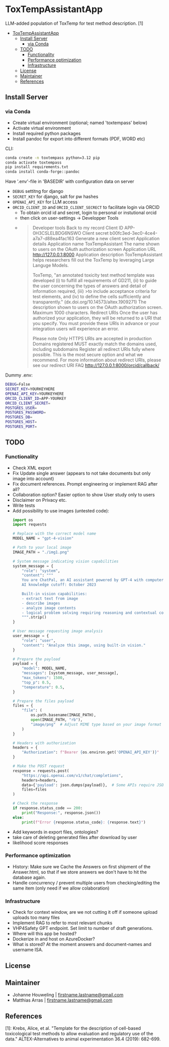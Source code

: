 # ToxTempAssistantApp
LLM-added population of ToxTemp for test method description. [1]

- [ToxTempAssistantApp](#toxtempassistantapp)
  - [Install Server](#install-server)
    - [via Conda](#via-conda)
  - [TODO](#todo)
    - [Functionality](#functionality)
    - [Performance optimization](#performance-optimization)
    - [Infrastructure](#infrastructure)
  - [License](#license)
  - [Maintainer](#maintainer)
  - [References](#references)

## Install Server
### via Conda
- Create virtual environment (optional; named 'toxtempass' below)
- Activate virtual environment
- Install required python packages
- Install pandoc for export into different formats (PDF, WORD etc)

CLI: 
```bash
conda create -n toxtempass python=3.12 pip
conda activate toxtempass
pip install requirements.txt
conda install conda-forge::pandoc
```

Have '.env'-file in 'BASEDIR' with configuration data on server

- `DEBUG` settitng for django
- `SECRET_KEY` for django, salt for pw hashes
- `OPENAI_API_KEY` for LLM access
- `ORCID_CLIENT_ID` and `ORCID_CLIENT_SECRECT` to facilitate login via ORCID
  - To obtain orcid id and secret, login to personal or instutional orcid
  - then click on user-settings -> Developper Tools 
  - >Developer tools
    >Back to my record
    >Client ID
    >APP-0H3CSLELBDG6NSWO
    >Client secret
    >b00fc3ed-3ec0-4ce4-a7a7-d88ea4fac163
    >Generate a new client secret
    >Application details
    >Application name
    >ToxTempAssistant
    >The name shown to users on the OAuth authorization screen
    >Application URL
    >http://127.0.0.1:8000
    >Application description
    >ToxTempAssistant helps researchers fill out the ToxTemp by leveraging Large Languge Models. 
    >
    >ToxTemp, "an annotated toxicity test method template was developed (i) to fulfill all requirements of GD211, (ii) to guide the user concerning the types of answers and detail of information required, (iii) >to include acceptance criteria for test elements, and (iv) to define the cells sufficiently and transparently." (dx.doi.org/10.14573/altex.1909271)
    >The description shown to users on the OAuth authorization screen. Maximum 1000 characters.
    >Redirect URIs
    >Once the user has authorized your application, they will be returned to a URI that you specify. You must provide these URIs in advance or your integration users will experience an error.
    >
    >Please note
    >Only HTTPS URIs are accepted in production
    >Domains registered MUST exactly match the domains used, including subdomains
    >Register all redirect URIs fully where possible. This is the most secure option and what we recommend. For more information about redirect URIs, please see our redirect URI FAQ
    >http://127.0.0.1:8000/orcid/callback/


Dummy .env:
```bash
DEBUG=False
SECRET_KEY=YOURKEYHERE
OPENAI_API_KEY=YOURKEYHERE
ORCID_CLIENT_ID=APP-YOURKEY
ORCID_CLIENT_SECRET=
POSTGRES_USER=
POSTGRES_PASSWORD=
POSTGRES_DB=
POSTGRES_HOST=
POSTGRES_PORT=
```


## TODO
### Functionality
- Check XML export
- Fix Update single answer (appears to not take documents but only image into account)
- Fix document references. Prompt engineering or implement RAG after all?
- Collaboration option? Easier option to show User study only to users  
- Disclaimer on Privacy etc.
- Write tests
- Add possibility to use images (untested code):
  ```python
  import os
  import requests

  # Replace with the correct model name
  MODEL_NAME = "gpt-4-vision"

  # Path to your local image
  IMAGE_PATH = "./img1.png"

  # System message indicating vision capabilities
  system_message = {
      "role": "system",
      "content": """
      You are ChatPal, an AI assistant powered by GPT-4 with computer vision.
      AI knowledge cutoff: October 2023

      Built-in vision capabilities:
      - extract text from image
      - describe images
      - analyze image contents
      - logical problem solving requiring reasoning and contextual consideration
      """.strip()
  }

  # User message requesting image analysis
  user_message = {
      "role": "user",
      "content": "Analyze this image, using built-in vision."
  }

  # Prepare the payload
  payload = {
      "model": MODEL_NAME,
      "messages": [system_message, user_message],
      "max_tokens": 1500,
      "top_p": 0.5,
      "temperature": 0.5,
  }

  # Prepare the files payload
  files = {
      "file": (
          os.path.basename(IMAGE_PATH),
          open(IMAGE_PATH, "rb"),
          "image/png"  # Adjust MIME type based on your image format
      )
  }

  # Headers with authorization
  headers = {
      "Authorization": f"Bearer {os.environ.get('OPENAI_API_KEY')}"
  }

  # Make the POST request
  response = requests.post(
      "https://api.openai.com/v1/chat/completions",
      headers=headers,
      data={'payload': json.dumps(payload)},  # Some APIs require JSON payload as a string
      files=files
  )

  # Check the response
  if response.status_code == 200:
      print("Response:", response.json())
  else:
      print(f"Error {response.status_code}: {response.text}")
  ```
- Add keywords in export files, ontologies?
- take care of deleting generated files after download by user
- likelihood score responses




### Performance optimization
-  History: Make sure we Cache the Answers on first shipment of the Answer.html, so that if we store answers we don't have to hit the database again.
-  Handle concurrency / prevent multiple users from checking/editing the same item (only need if we allow colaboration) 
### Infrastructure
- Check for context window, are we not cutting it off if someone upload uploads too many files
- Implement RAG to refer to most relevant chunks
- VHP4Safety GPT endpoint. Set limit to number of draft generations.
- Where will this app be hosted? 
- Dockerize in and host on AzureDocker?
- What is stored? At the moment answers and document-names and username ISA.
## License

## Maintainer
- Johanne Houweling | firstname.lastname@gmail.com
- Matthias Arras | firstname.lastname@gmail.com
## References
[1]: Krebs, Alice, et al. "Template for the description of cell-based toxicological test methods to allow evaluation and regulatory use of the data." ALTEX-Alternatives to animal experimentation 36.4 (2019): 682-699.

